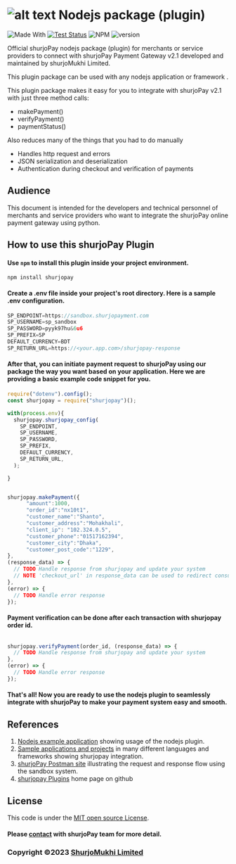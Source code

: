 # ![alt text](https://shurjopay.com.bd/dev/images/shurjoPay.png) Nodejs package (plugin)

![Made With](https://badgen.net/badge/Made%20with/javascript)
[![Test Status](https://github.com/rust-random/rand/workflows/Tests/badge.svg?event=push)]()
![NPM](https://img.shields.io/npm/l/sp-plugin)
![version](https://badgen.net/npm/v/shurjopay)

Official shurjoPay nodejs package (plugin) for merchants or service providers to connect with shurjoPay Payment Gateway v2.1 developed and maintained by shurjoMukhi Limited.

This plugin package can be used with any nodejs application or framework .

This plugin package makes it easy for you to integrate with shurjoPay v2.1 with just three method calls:

- makePayment()
- verifyPayment()
- paymentStatus()

Also reduces many of the things that you had to do manually

- Handles http request and errors
- JSON serialization and deserialization
- Authentication during checkout and verification of payments

## Audience

This document is intended for the developers and technical personnel of merchants and service providers who want to integrate the shurjoPay online payment gateway using python.

## How to use this shurjoPay Plugin

#### Use `npm` to install this plugin inside your project environment.

```
npm install shurjopay
```

#### Create a .env file inside your project's root directory. Here is a sample .env configuration.

```JavaScript
SP_ENDPOINT=https://sandbox.shurjopayment.com
SP_USERNAME=sp_sandbox
SP_PASSWORD=pyyk97hu&6u6
SP_PREFIX=SP
DEFAULT_CURRENCY=BDT
SP_RETURN_URL=https://<your.app.com>/shurjopay-response
```

#### After that, you can initiate payment request to shurjoPay using our package the way you want based on your application. Here we are providing a basic example code snippet for you.

```JavaScript
require("dotenv").config();
const shurjopay = require("shurjopay")();

with(process.env){
  shurjopay.shurjopay_config(
    SP_ENDPOINT,
    SP_USERNAME,
    SP_PASSWORD,
    SP_PREFIX,
    DEFAULT_CURRENCY,
    SP_RETURN_URL,
  );

}
```

```JavaScript

shurjopay.makePayment({
      "amount":1000,
      "order_id":"nx10t1",
      "customer_name":"Shanto",
      "customer_address":"Mohakhali",
      "client_ip": "102.324.0.5",
      "customer_phone":"01517162394",
      "customer_city":"Dhaka",
      "customer_post_code":"1229",
},
(response_data) => {
  // TODO Handle response from shurjopay and update your system
  // NOTE 'checkout_url' in response_data can be used to redirect consumers to shurjopay landing page
},
(error) => {
  // TODO Handle error response
});

```

#### Payment verification can be done after each transaction with shurjopay order id.

```JavaScript

shurjopay.verifyPayment(order_id, (response_data) => {
  // TODO Handle response from shurjopay and update your system
},
(error) => {
  // TODO Handle error response
});

```

#### That's all! Now you are ready to use the nodejs plugin to seamlessly integrate with shurjoPay to make your payment system easy and smooth.

## References

1. [Nodejs example application](https://github.com/shurjopay-plugins/sp-plugin-usage-examples/tree/main/node-app-node-plugin) showing usage of the nodejs plugin.
2. [Sample applications and projects](https://github.com/shurjopay-plugins/sp-plugin-usage-examples) in many different languages and frameworks showing shurjopay integration.
3. [shurjoPay Postman site](https://documenter.getpostman.com/view/6335853/U16dS8ig) illustrating the request and response flow using the sandbox system.
4. [shurjopay Plugins](https://github.com/shurjopay-plugins) home page on github

## License

This code is under the [MIT open source License](LICENSE).

#### Please [contact](https://shurjopay.com.bd/#contacts) with shurjoPay team for more detail.

### Copyright ©️2023 [ShurjoMukhi Limited](https://shurjopay.com.bd/)
